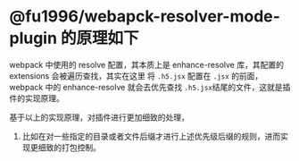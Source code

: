 # @fu1996/webapck-resolver-mode-plugin 的原理如下

webpack 中使用的 resolve 配置，其本质上是 enhance-resolve 库，其配置的 extensions 会被遍历查找，其实在这里 将 `.h5.jsx` 配置在 `.jsx` 的前面，webpack 中的 enhance-resolve 就会去优先查找 `.h5.jsx`结尾的文件，这就是插件的实现原理。

基于以上的实现原理，对插件进行更加细致的处理，

1. 比如在对一些指定的目录或者文件后缀才进行上述优先级后缀的规则，进而实现更细致的打包控制。
